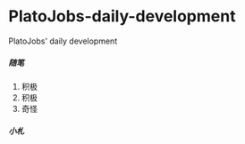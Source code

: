# PlatoJobs-daily-development
PlatoJobs' daily development

##### 随笔
 1. 积极
 2. 积极
 3. 奇怪

##### 小札
